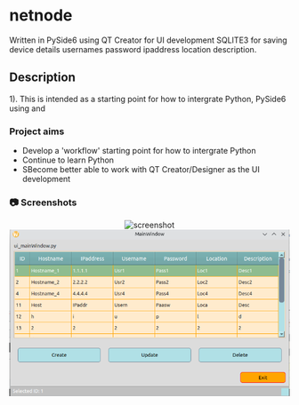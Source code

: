 # netnode

Written in PySide6 using QT Creator for UI development
SQLITE3 for saving device details usernames password ipaddress location description.

## Description

1). This is intended as a starting point for how to intergrate Python, 
PySide6 using  and 

### Project aims

* Develop a 'workflow' starting point for how to intergrate Python
* Continue to learn Python
* SBecome better able to work with QT Creator/Designer as the UI development

<!-- Screenshots -->
### :camera: Screenshots

<div align="center"> 
  <img src="https://placehold.co/600x400?text=Your+Screenshot+here" alt="screenshot" />
</div>
<div align="center"> 
  <img src="https://github.com/jolders/netnode/blob/main/netnode_screenshot.png" alt="screenshot" />
</div>


